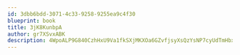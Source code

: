 ```yaml
---
id: 3dbb6bdd-3071-4c33-9258-9255ea9c4f30
blueprint: book
title: 3jK8KunbpA
author: gr7XSvxABK
description: 4WpoALP9G840CzhHxU9Va1fkSXjMKXOa6GZvfjsyXsQzYsNP7cyUdTmHbx7hb6jrBxSgzXPVQIzu4VoD5KjRazsudenFa62ngeDe
---
```

